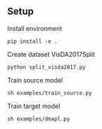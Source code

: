 ## Setup

Install environment
```
pip install -e .
```
Create dataset VisDA2017Split
```
python split_visda2017.py
```
Train source model
```
sh examples/train_source.py
```
Train target model
```
sh examples/dmapl.py
```
